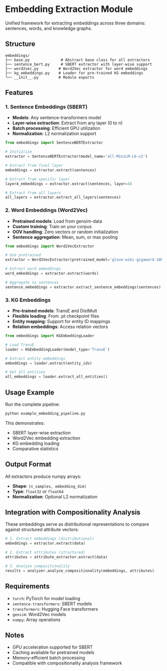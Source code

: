 # Embedding Extraction Module

Unified framework for extracting embeddings across three domains: sentences, words, and knowledge graphs.

## Structure

```
embeddings/
├── base.py              # Abstract base class for all extractors
├── sentence_bert.py     # SBERT extractor with layer-wise support
├── word2vec.py         # Word2Vec extractor for word embeddings
├── kg_embeddings.py    # Loader for pre-trained KG embeddings
└── __init__.py         # Module exports
```

## Features

### 1. Sentence Embeddings (SBERT)
- **Models**: Any sentence-transformers model
- **Layer-wise extraction**: Extract from any layer (0 to n)
- **Batch processing**: Efficient GPU utilization
- **Normalization**: L2 normalization support

```python
from embeddings import SentenceBERTExtractor

# Initialize
extractor = SentenceBERTExtractor(model_name='all-MiniLM-L6-v2')

# Extract from final layer
embeddings = extractor.extract(sentences)

# Extract from specific layer
layer4_embeddings = extractor.extract(sentences, layer=4)

# Extract from all layers
all_layers = extractor.extract_all_layers(sentences)
```

### 2. Word Embeddings (Word2Vec)
- **Pretrained models**: Load from gensim-data
- **Custom training**: Train on your corpus
- **OOV handling**: Zero vectors or random initialization
- **Sentence aggregation**: Mean, sum, or max pooling

```python
from embeddings import Word2VecExtractor

# Use pretrained
extractor = Word2VecExtractor(pretrained_model='glove-wiki-gigaword-100')

# Extract word embeddings
word_embeddings = extractor.extract(words)

# Aggregate to sentences
sentence_embeddings = extractor.extract_sentence_embeddings(sentences)
```

### 3. KG Embeddings
- **Pre-trained models**: TransE and DistMult
- **Flexible loading**: From .pt checkpoint files
- **Entity mapping**: Support for entity ID mappings
- **Relation embeddings**: Access relation vectors

```python
from embeddings import KGEmbeddingLoader

# Load TransE
loader = KGEmbeddingLoader(model_type='TransE')

# Extract entity embeddings
embeddings = loader.extract(entity_ids)

# Get all entities
all_embeddings = loader.extract_all_entities()
```

## Usage Example

Run the complete pipeline:

```bash
python example_embedding_pipeline.py
```

This demonstrates:
- SBERT layer-wise extraction
- Word2Vec embedding extraction
- KG embedding loading
- Comparative statistics

## Output Format

All extractors produce numpy arrays:
- **Shape**: `(n_samples, embedding_dim)`
- **Type**: `float32` or `float64`
- **Normalization**: Optional L2 normalization

## Integration with Compositionality Analysis

These embeddings serve as distributional representations to compare against structured attribute vectors:

```python
# 1. Extract embeddings (distributional)
embeddings = extractor.extract(data)

# 2. Extract attributes (structured)
attributes = attribute_extractor.extract(data)

# 3. Analyze compositionality
results = analyzer.analyze_compositionality(embeddings, attributes)
```

## Requirements

- `torch`: PyTorch for model loading
- `sentence-transformers`: SBERT models
- `transformers`: Hugging Face transformers
- `gensim`: Word2Vec models
- `numpy`: Array operations

## Notes

- GPU acceleration supported for SBERT
- Caching available for pretrained models
- Memory-efficient batch processing
- Compatible with compositionality analysis framework
